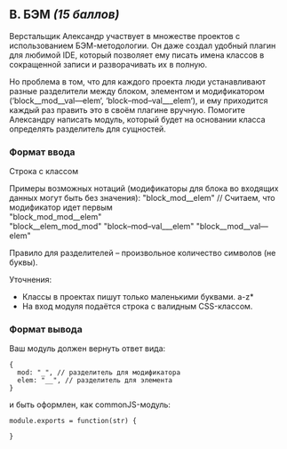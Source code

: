 ## B. БЭМ _(15 баллов)_

Верстальщик Александр участвует в множестве проектов с использованием БЭМ-методологии. Он даже создал удобный плагин для любимой IDE, который позволяет ему писать имена классов в сокращенной записи и разворачивать их в полную. 

Но проблема в том, что для каждого проекта люди устанавливают разные разделители между блоком, элементом и модификатором (‘block__mod__val—elem‘, ‘block–mod–val___elem‘), и ему приходится каждый раз править это в своём плагине вручную. Помогите Александру написать модуль, который будет на основании класса определять разделитель для сущностей.

### Формат ввода

Строка с классом

Примеры возможных нотаций (модификаторы для блока во входящих данных могут быть без значения):
"block_mod__elem" // Считаем, что модификатор идет первым  
"block_mod_mod__elem"  
"block__elem_mod_mod"
"block–mod–val___elem"
"block__mod__val—elem"

Правило для разделителей – произвольное количество символов (не буквы).

Уточнения:
- Классы в проектах пишут только маленькими буквами. a-z*
- На вход модуля подаётся строка с валидным CSS-классом.


### Формат вывода

Ваш модуль должен вернуть ответ вида:
```
{  
  mod: "_", // разделитель для модификатора  
  elem: "__", // разделитель для элемента  
}
```
и быть оформлен, как commonJS-модуль:

```
module.exports = function(str) {  
 
}
```
